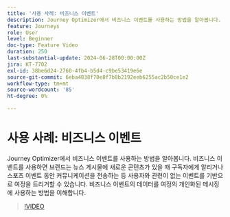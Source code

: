 ```yaml
---
title: '사용 사례: 비즈니스 이벤트'
description: Journey Optimizer에서 비즈니스 이벤트를 사용하는 방법을 알아봅니다. 비즈니스 이벤트의 데이터를 여정의 개인화된 메시징에 사용하는 방법을 이해합니다.
feature: Journeys
role: User
level: Beginner
doc-type: Feature Video
duration: 250
last-substantial-update: 2024-06-28T00:00:00Z
jira: KT-7702
exl-id: 38be6d24-2760-4fb4-b5d4-c9be53419e6e
source-git-commit: 6eba4838f70e8f7b8b2192eeb6255ac2b50ce1e2
workflow-type: tm+mt
source-wordcount: '85'
ht-degree: 0%

---
```



# 사용 사례: 비즈니스 이벤트

Journey Optimizer에서 비즈니스 이벤트를 사용하는 방법을 알아봅니다. 비즈니스 이벤트를 사용하면 브랜드는 뉴스 게시물에 새로운 콘텐츠가 있을 때 구독자에게 알리거나 스포츠 이벤트 동안 커뮤니케이션을 전송하는 등 사용자와 관련이 없는 이벤트를 기반으로 여정을 트리거할 수 있습니다. 비즈니스 이벤트의 데이터를 여정의 개인화된 메시징에 사용하는 방법을 이해합니다.

>[!VIDEO](https://video.tv.adobe.com/v/334234/?learn=on)

